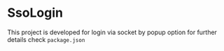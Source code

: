 # SsoLogin

This project is developed for login via socket by popup option
for further details check `package.json`
